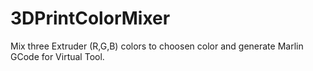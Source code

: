 # 3DPrintColorMixer
Mix three Extruder (R,G,B) colors to choosen color and generate Marlin GCode for Virtual Tool.
